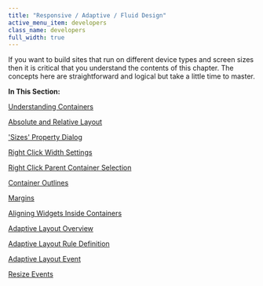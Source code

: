 ```yaml
---
title: "Responsive / Adaptive / Fluid Design"
active_menu_item: developers
class_name: developers
full_width: true
---
```



If you want to build sites that run on different device types and screen sizes then it is critical that you understand the contents of this chapter. The concepts here are straightforward and logical but take a little time to master.

**In This Section:**

[Understanding Containers](/developers/user-guide/product-guide/content-and-app-layout/responsive-/-adaptive-/-fluid-design/understanding-containers)

[Absolute and Relative Layout](/developers/user-guide/product-guide/content-and-app-layout/responsive-/-adaptive-/-fluid-design/absolute-and-relative-layout)

['Sizes' Property Dialog](/developers/user-guide/product-guide/content-and-app-layout/responsive-/-adaptive-/-fluid-design/sizes-property-dialog)

[Right Click Width Settings](/developers/user-guide/product-guide/content-and-app-layout/responsive-/-adaptive-/-fluid-design/right-click-width-settings)

[Right Click Parent Container Selection](/developers/user-guide/product-guide/content-and-app-layout/responsive-/-adaptive-/-fluid-design/right-click-parent-container-s)

[Container Outlines](/developers/user-guide/product-guide/content-and-app-layout/responsive-/-adaptive-/-fluid-design/container-outlines)

[Margins](/developers/user-guide/product-guide/content-and-app-layout/responsive-/-adaptive-/-fluid-design/margins)

[Aligning Widgets Inside Containers](/developers/user-guide/product-guide/content-and-app-layout/responsive-/-adaptive-/-fluid-design/aligning-widgets-inside-contai)

[Adaptive Layout Overview](/developers/user-guide/product-guide/content-and-app-layout/responsive-/-adaptive-/-fluid-design/adaptive-layout-rules)

[Adaptive Layout Rule Definition](/developers/user-guide/product-guide/content-and-app-layout/responsive-/-adaptive-/-fluid-design/adaptive-layout-rule-definitio)

[Adaptive Layout Event](/developers/user-guide/product-guide/content-and-app-layout/responsive-/-adaptive-/-fluid-design/adaptive-layout-event)

[Resize Events](/developers/user-guide/product-guide/content-and-app-layout/responsive-/-adaptive-/-fluid-design/resize-events)

